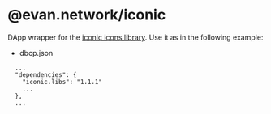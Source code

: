 # @evan.network/iconic

DApp wrapper for the [iconic icons library](https://github.com/iconic/open-iconic). Use it as in the following example:

- dbcp.json
```
  ...
  "dependencies": {
    "iconic.libs": "1.1.1"
    ...
  },
  ...
``` 
